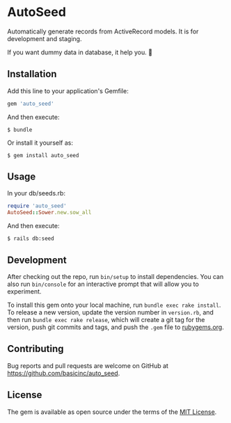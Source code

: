 # AutoSeed

Automatically generate records from ActiveRecord models. It is for development and staging.

If you want dummy data in database, it help you. 🍊

## Installation

Add this line to your application's Gemfile:

```ruby
gem 'auto_seed'
```

And then execute:

    $ bundle

Or install it yourself as:

    $ gem install auto_seed

## Usage

In your db/seeds.rb:

```ruby
require 'auto_seed'
AutoSeed::Sower.new.sow_all
```

And then execute:

    $ rails db:seed

## Development

After checking out the repo, run `bin/setup` to install dependencies. You can also run `bin/console` for an interactive prompt that will allow you to experiment.

To install this gem onto your local machine, run `bundle exec rake install`. To release a new version, update the version number in `version.rb`, and then run `bundle exec rake release`, which will create a git tag for the version, push git commits and tags, and push the `.gem` file to [rubygems.org](https://rubygems.org).

## Contributing

Bug reports and pull requests are welcome on GitHub at https://github.com/basicinc/auto_seed.


## License

The gem is available as open source under the terms of the [MIT License](http://opensource.org/licenses/MIT).

